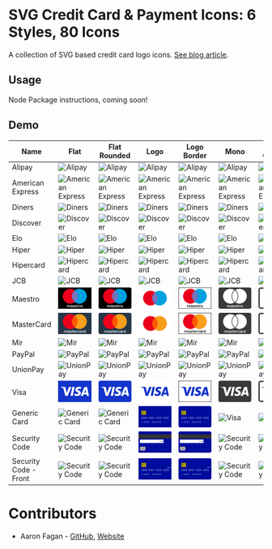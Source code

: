 # SVG Credit Card & Payment Icons: 6 Styles, 80 Icons

A collection of SVG based credit card logo icons. [See blog article](https://www.aaronfagan.ca/blog/2017/svg-credit-card-payment-icons-6-styles-80-icons/).

## Usage

Node Package instructions, coming soon!

## Demo

| Name                  | Flat                                  | Flat Rounded                                  | Logo                                  | Logo Border                                  | Mono                                  | Mono Outline                                  |
| --------------------- | ------------------------------------- | --------------------------------------------- | ------------------------------------- | -------------------------------------------- | ------------------------------------- | --------------------------------------------- |
| Alipay                | ![Alipay](flat/alipay.svg)            | ![Alipay](flat-rounded/alipay.svg)            | ![Alipay](logo/alipay.svg)            | ![Alipay](logo-border/alipay.svg)            | ![Alipay](mono/alipay.svg)            | ![Alipay](mono-outline/alipay.svg)            |
| American Express      | ![American Express](flat/amex.svg)    | ![American Express](flat-rounded/amex.svg)    | ![American Express](logo/amex.svg)    | ![American Express](logo-border/amex.svg)    | ![American Express](mono/amex.svg)    | ![American Express](mono-outline/amex.svg)    |
| Diners                | ![Diners](flat/diners.svg)            | ![Diners](flat-rounded/diners.svg)            | ![Diners](logo/diners.svg)            | ![Diners](logo-border/diners.svg)            | ![Diners](mono/diners.svg)            | ![Diners](mono-outline/diners.svg)            |
| Discover              | ![Discover](flat/discover.svg)        | ![Discover](flat-rounded/discover.svg)        | ![Discover](logo/discover.svg)        | ![Discover](logo-border/discover.svg)        | ![Discover](mono/discover.svg)        | ![Discover](mono-outline/discover.svg)        |
| Elo                   | ![Elo](flat/elo.svg)                  | ![Elo](flat-rounded/elo.svg)                  | ![Elo](logo/elo.svg)                  | ![Elo](logo-border/elo.svg)                  | ![Elo](mono/elo.svg)                  | ![Elo](mono-outline/elo.svg)                  |
| Hiper                 | ![Hiper](flat/hiper.svg)              | ![Hiper](flat-rounded/hiper.svg)              | ![Hiper](logo/hiper.svg)              | ![Hiper](logo-border/hiper.svg)              | ![Hiper](mono/hiper.svg)              | ![Hiper](mono-outline/hiper.svg)              |
| Hipercard             | ![Hipercard](flat/hipercard.svg)      | ![Hipercard](flat-rounded/hipercard.svg)      | ![Hipercard](logo/hipercard.svg)      | ![Hipercard](logo-border/hipercard.svg)      | ![Hipercard](mono/hipercard.svg)      | ![Hipercard](mono-outline/hipercard.svg)      |
| JCB                   | ![JCB](flat/jcb.svg)                  | ![JCB](flat-rounded/jcb.svg)                  | ![JCB](logo/jcb.svg)                  | ![JCB](logo-border/jcb.svg)                  | ![JCB](mono/jcb.svg)                  | ![JCB](mono-outline/jcb.svg)                  |
| Maestro               | ![Maestro](flat/maestro.svg)          | ![Maestro](flat-rounded/maestro.svg)          | ![Maestro](logo/maestro.svg)          | ![Maestro](logo-border/maestro.svg)          | ![Maestro](mono/maestro.svg)          | ![Maestro](mono-outline/maestro.svg)          |
| MasterCard            | ![MasterCard](flat/mastercard.svg)    | ![MasterCard](flat-rounded/mastercard.svg)    | ![MasterCard](logo/mastercard.svg)    | ![MasterCard](logo-border/mastercard.svg)    | ![MasterCard](mono/mastercard.svg)    | ![MasterCard](mono-outline/mastercard.svg)    |
| Mir                   | ![Mir](flat/mir.svg)                  | ![Mir](flat-rounded/mir.svg)                  | ![Mir](logo/mir.svg)                  | ![Mir](logo-border/mir.svg)                  | ![Mir](mono/mir.svg)                  | ![Mir](mono-outline/mir.svg)                  |
| PayPal                | ![PayPal](flat/paypal.svg)            | ![PayPal](flat-rounded/paypal.svg)            | ![PayPal](logo/paypal.svg)            | ![PayPal](logo-border/paypal.svg)            | ![PayPal](mono/paypal.svg)            | ![PayPal](mono-outline/paypal.svg)            |
| UnionPay              | ![UnionPay](flat/unionpay.svg)        | ![UnionPay](flat-rounded/unionpay.svg)        | ![UnionPay](logo/unionpay.svg)        | ![UnionPay](logo-border/unionpay.svg)        | ![UnionPay](mono/unionpay.svg)        | ![UnionPay](mono-outline/unionpay.svg)        |
| Visa                  | ![Visa](flat/visa.svg)                | ![UnionPay](flat-rounded/visa.svg)            | ![UnionPay](logo/visa.svg)            | ![UnionPay](logo-border/visa.svg)            | ![UnionPay](mono/visa.svg)            | ![UnionPay](mono-outline/visa.svg)            |
| Generic Card          | ![Generic Card](flat/generic.svg)     | ![Generic Card](flat-rounded/generic.svg)     | ![Generic Card](logo/generic.svg)     | ![Generic Card](logo-border/generic.svg)     | ![Visa](mono/generic.svg)             | ![Visa](mono-outline/generic.svg)             |
| Security Code         | ![Security Code](flat/code.svg)       | ![Security Code](flat-rounded/code.svg)       | ![Security Code](logo/code.svg)       | ![Security Code](logo-border/code.svg)       | ![Security Code](mono/code.svg)       | ![Security Code](mono-outline/code.svg)       |
| Security Code - Front | ![Security Code](flat/code-front.svg) | ![Security Code](flat-rounded/code-front.svg) | ![Security Code](logo/code-front.svg) | ![Security Code](logo-border/code-front.svg) | ![Security Code](mono/code-front.svg) | ![Security Code](mono-outline/code-front.svg) |

# Contributors

- Aaron Fagan - [GitHub](https://github.com/aaronfagan), [Website](https://www.aaronfagan.ca/)
